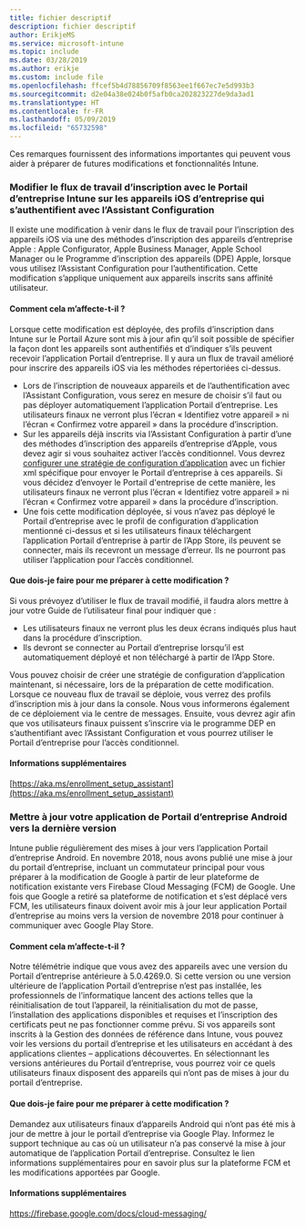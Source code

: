 ```yaml
---
title: fichier descriptif
description: fichier descriptif
author: ErikjeMS
ms.service: microsoft-intune
ms.topic: include
ms.date: 03/28/2019
ms.author: erikje
ms.custom: include file
ms.openlocfilehash: ffcef5b4d78856709f8563ee1f667ec7e5d993b3
ms.sourcegitcommit: d2e04a38e024b0f5afb0ca202823227de9da3ad1
ms.translationtype: HT
ms.contentlocale: fr-FR
ms.lasthandoff: 05/09/2019
ms.locfileid: "65732598"
---
```

Ces remarques fournissent des informations importantes qui peuvent vous aider à préparer de futures modifications et fonctionnalités Intune. 

### <a name="change-in-enrollment-workflow-with-intune-company-portal-on-corporate-ios-devices-authenticating-with-setup-assistant----1927359---"></a>Modifier le flux de travail d’inscription avec le Portail d’entreprise Intune sur les appareils iOS d’entreprise qui s’authentifient avec l’Assistant Configuration <!-- 1927359 -->
Il existe une modification à venir dans le flux de travail pour l’inscription des appareils iOS via une des méthodes d’inscription des appareils d’entreprise Apple : Apple Configurator, Apple Business Manager, Apple School Manager ou le Programme d’inscription des appareils (DPE) Apple, lorsque vous utilisez l’Assistant Configuration pour l’authentification. Cette modification s’applique uniquement aux appareils inscrits sans affinité utilisateur.

#### <a name="how-does-this-affect-me"></a>Comment cela m’affecte-t-il ?
Lorsque cette modification est déployée, des profils d’inscription dans Intune sur le Portail Azure sont mis à jour afin qu’il soit possible de spécifier la façon dont les appareils sont authentifiés et d’indiquer s’ils peuvent recevoir l’application Portail d’entreprise. Il y aura un flux de travail amélioré pour inscrire des appareils iOS via les méthodes répertoriées ci-dessus. 

- Lors de l’inscription de nouveaux appareils et de l’authentification avec l’Assistant Configuration, vous serez en mesure de choisir s’il faut ou pas déployer automatiquement l’application Portail d’entreprise. Les utilisateurs finaux ne verront plus l’écran « Identifiez votre appareil » ni l’écran « Confirmez votre appareil » dans la procédure d’inscription.  
- Sur les appareils déjà inscrits via l’Assistant Configuration à partir d’une des méthodes d’inscription des appareils d’entreprise d’Apple, vous devez agir si vous souhaitez activer l’accès conditionnel. Vous devrez [configurer une stratégie de configuration d’application](https://aka.ms/enrollment_setup_assistant) avec un fichier xml spécifique pour envoyer le Portail d’entreprise à ces appareils.  Si vous décidez d’envoyer le Portail d'entreprise de cette manière, les utilisateurs finaux ne verront plus l’écran « Identifiez votre appareil » ni l’écran « Confirmez votre appareil » dans la procédure d’inscription. 
- Une fois cette modification déployée, si vous n’avez pas déployé le Portail d’entreprise avec le profil de configuration d’application mentionné ci-dessus et si les utilisateurs finaux téléchargent l’application Portail d’entreprise à partir de l’App Store, ils peuvent se connecter, mais ils recevront un message d’erreur. Ils ne pourront pas utiliser l’application pour l’accès conditionnel. 

#### <a name="what-do-i-need-to-do-to-prepare-for-this-change"></a>Que dois-je faire pour me préparer à cette modification ?
Si vous prévoyez d’utiliser le flux de travail modifié, il faudra alors mettre à jour votre Guide de l’utilisateur final pour indiquer que :

- Les utilisateurs finaux ne verront plus les deux écrans indiqués plus haut dans la procédure d’inscription. 
- Ils devront se connecter au Portail d’entreprise lorsqu’il est automatiquement déployé et non téléchargé à partir de l’App Store. 

Vous pouvez choisir de créer une stratégie de configuration d’application maintenant, si nécessaire, lors de la préparation de cette modification. Lorsque ce nouveau flux de travail se déploie, vous verrez des profils d’inscription mis à jour dans la console. Nous vous informerons également de ce déploiement via le centre de messages. Ensuite, vous devrez agir afin que vos utilisateurs finaux puissent s’inscrire via le programme DEP en s’authentifiant avec l’Assistant Configuration et vous pourrez utiliser le Portail d’entreprise pour l’accès conditionnel.

#### <a name="additional-information"></a>Informations supplémentaires 
[https://aka.ms/enrollment_setup_assistant](https://aka.ms/enrollment_setup_assistant)


### <a name="update-your-android-company-portal-app-to-the-latest-version---4536963--"></a>Mettre à jour votre application de Portail d’entreprise Android vers la dernière version <!--4536963-->
Intune publie régulièrement des mises à jour vers l’application Portail d’entreprise Android. En novembre 2018, nous avons publié une mise à jour du portail d’entreprise, incluant un commutateur principal pour vous préparer à la modification de Google à partir de leur plateforme de notification existante vers Firebase Cloud Messaging (FCM) de Google. Une fois que Google a retiré sa plateforme de notification et s’est déplacé vers FCM, les utilisateurs finaux doivent avoir mis à jour leur application Portail d’entreprise au moins vers la version de novembre 2018 pour continuer à communiquer avec Google Play Store.

#### <a name="how-does-this-affect-me"></a>Comment cela m’affecte-t-il ?
Notre télémétrie indique que vous avez des appareils avec une version du Portail d’entreprise antérieure à 5.0.4269.0. Si cette version ou une version ultérieure de l’application Portail d’entreprise n’est pas installée, les professionnels de l’informatique lancent des actions telles que la réinitialisation de tout l’appareil, la réinitialisation du mot de passe, l’installation des applications disponibles et requises et l’inscription des certificats peut ne pas fonctionner comme prévu. Si vos appareils sont inscrits à la Gestion des données de référence dans Intune, vous pouvez voir les versions du portail d’entreprise et les utilisateurs en accédant à des applications clientes – applications découvertes. En sélectionnant les versions antérieures du Portail d’entreprise, vous pourrez voir ce quels utilisateurs finaux disposent des appareils qui n’ont pas de mises à jour du portail d’entreprise.

#### <a name="what-do-i-need-to-do-to-prepare-for-this-change"></a>Que dois-je faire pour me préparer à cette modification ?
Demandez aux utilisateurs finaux d’appareils Android qui n’ont pas été mis à jour de mettre à jour le portail d’entreprise via Google Play. Informez le support technique au cas où un utilisateur n’a pas conservé la mise à jour automatique de l’application Portail d’entreprise. Consultez le lien informations supplémentaires pour en savoir plus sur la plateforme FCM et les modifications apportées par Google.

#### <a name="additional-information"></a>Informations supplémentaires
https://firebase.google.com/docs/cloud-messaging/
